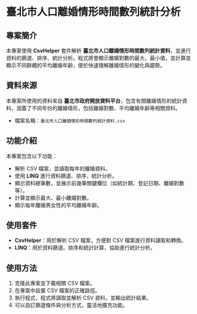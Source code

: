 # 臺北市人口離婚情形時間數列統計分析

## 專案簡介

本專案使用 **CsvHelper** 套件解析 **臺北市人口離婚情形時間數列統計資料**，並進行資料的篩選、排序、統計分析。程式將會顯示離婚對數的最大、最小值，並計算並顯示不同群體的平均離婚年齡，便於快速理解離婚情形的變化與趨勢。

## 資料來源

本專案所使用的資料來自 **臺北市政府開放資料平台**，包含有關離婚情形的統計資料，涵蓋了不同年份的離婚情形，包括離婚對數、平均離婚年齡等相關資料。

- 檔案名稱：`臺北市人口離婚情形時間數列統計資料.csv`

## 功能介紹

本專案包含以下功能：
- 解析 CSV 檔案，並讀取每年的離婚資料。
- 使用 **LINQ** 進行資料篩選、排序、統計分析。
- 顯示資料總筆數，並展示前幾筆關鍵欄位（如統計期、登記日期、離婚對數等）。
- 計算並顯示最大、最小離婚對數。
- 顯示每年離婚男女性的平均離婚年齡。

## 使用套件

- **CsvHelper**：用於解析 CSV 檔案，方便對 CSV 檔案進行資料讀取和轉換。
- **LINQ**：用於資料篩選、排序和統計計算，協助進行統計分析。

## 使用方法

1. 克隆此專案並下載相關 CSV 檔案。
2. 在專案中設置 CSV 檔案的正確路徑。
3. 執行程式，程式將讀取並解析 CSV 資料，並輸出統計結果。
4. 可以自訂篩選條件與分析方式，靈活地擴充功能。